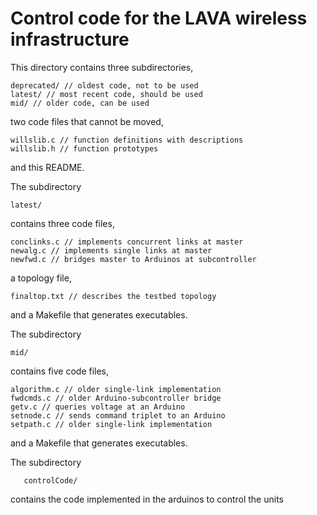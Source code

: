 Control code for the LAVA wireless infrastructure
=================================================

This directory contains three subdirectories,

	deprecated/ // oldest code, not to be used
	latest/ // most recent code, should be used
	mid/ // older code, can be used

two code files that cannot be moved,

	willslib.c // function definitions with descriptions
	willslib.h // function prototypes

and this README.


The subdirectory

	latest/

contains three code files,

	conclinks.c // implements concurrent links at master
	newalg.c // implements single links at master
	newfwd.c // bridges master to Arduinos at subcontroller

a topology file,

	finaltop.txt // describes the testbed topology

and a Makefile that generates executables.


The subdirectory

	mid/

contains five code files,

	algorithm.c // older single-link implementation
	fwdcmds.c // older Arduino-subcontroller bridge
	getv.c // queries voltage at an Arduino
	setnode.c // sends command triplet to an Arduino
	setpath.c // older single-link implementation

and a Makefile that generates executables.

The subdirectory 

       controlCode/

contains the code implemented in the arduinos to control the units
